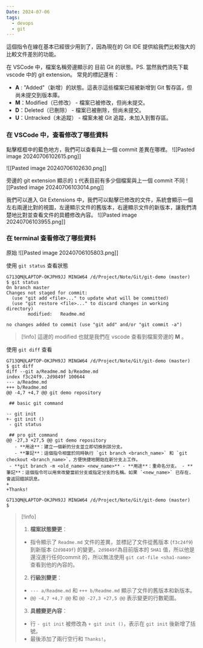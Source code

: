 ```yaml
---
Date: 2024-07-06
tags:
  - devops
  - git
---
```

這個指令在線在基本已經很少用到了，因為現在的 Git IDE 提供給我們比較強大的比較文件差別的功能。

在 VSCode 中，檔案名稱旁邊顯示的 目前 Git 的狀態。PS. 當然我們須先下載 vscode 中的 git extension。
常見的標記還有：
- **A** :  "Added"（新增）的狀態。這表示這些檔案已經被新增到 Git 暫存區，但尚未提交到版本庫。
- **M**：Modified（已修改） - 檔案已被修改，但尚未提交。
- **D**：Deleted（已刪除） - 檔案已被刪除，但尚未提交。
- **U**：Untracked（未追蹤） - 檔案未被 Git 追蹤，未加入到暫存區。
### 在 VSCode 中，查看修改了哪些資料
點擊框框中的藍色地方，我們可以查看與上一個 commit 差異在哪裡。
![[Pasted image 20240706102615.png]]

![[Pasted image 20240706102630.png]]

旁邊的 git extension 顯示的 `1` 代表目前有多少個檔案與上一個 commit 不同
![[Pasted image 20240706103014.png]]

我們可以進入 Git Extensions 中，我們可以點擊已修改的文件，系統會顯示一個左右兩邊比對的視圖，左邊顯示文件的舊版本，右邊顯示文件的新版本，讓我們清楚地比對並查看文件的具體修改內容。
![[Pasted image 20240706103955.png]]

### 在 terminal 查看修改了哪些資料
原始
![[Pasted image 20240706105803.png]]

使用 `git status` 查看狀態
```shell
G713QM@LAPTOP-OKJPH9JJ MINGW64 /d/Project/Note/Git/git-demo (master)
$ git status
On branch master
Changes not staged for commit:
  (use "git add <file>..." to update what will be committed)
  (use "git restore <file>..." to discard changes in working directory)
        modified:   Readme.md

no changes added to commit (use "git add" and/or "git commit -a")
```
>[!info]
>這邊的 modified 也就是我們在 vscode 查看到檔案旁邊的 **M** 。

使用 `git diff` 查看
```shell
G713QM@LAPTOP-OKJPH9JJ MINGW64 /d/Project/Note/Git/git-demo (master)
$ git diff
diff --git a/Readme.md b/Readme.md
index f3c24f9..2d9849f 100644
--- a/Readme.md
+++ b/Readme.md
@@ -4,7 +4,7 @@ git demo repository

 ## basic git command

-- git init
+- git init ()
 - git status

 ## pro git command
@@ -27,3 +27,5 @@ git demo repository
   - **用途**：建立一個新的分支並立即切換到該分支。
   - **筆記**：這個指令相當於同時執行 `git branch <branch_name>` 和 `git checkout <branch_name>`，方便快捷地開始在新分支上工作。
 - **git branch -m <old_name> <new_name>** - **用途**：重命名分支。 - **筆記**：這個指令可以用來改變當前分支或指定分支的名稱。如果 `<new_name>` 已存在，會返回錯誤訊息。
+
+Thanks!

G713QM@LAPTOP-OKJPH9JJ MINGW64 /d/Project/Note/Git/git-demo (master)
$
```
>[!info]
>1. **檔案狀態變更**：
>	- 指令顯示了 `Readme.md` 文件的差異，並標記了文件從舊版本 (`f3c24f9`) 到新版本 (`2d9849f`) 的變更。`2d9849f`為目前版本的 `SHA1` 值，所以他是還沒進行任何commit 的，所以無法使用 `git cat-file <sha1-name>` 查看到他的內容的。
>2. **行級別變更**：
>	- `--- a/Readme.md` 和 `+++ b/Readme.md` 顯示了文件的舊版本和新版本。
>	- `@@ -4,7 +4,7 @@` 和 `@@ -27,3 +27,5 @@` 表示變更的行數範圍。
>3. **具體變更內容**：
>	- 行 `- git init` 被修改為 `+ git init ()`，表示在 `git init` 後新增了括號。
>	- 最後添加了兩行空行和 `Thanks!`。

